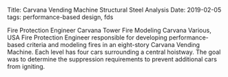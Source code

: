Title: Carvana Vending Machine Structural Steel Analysis
Date: 2019-02-05
tags: performance-based design, fds

Fire Protection Engineer
Carvana Tower Fire Modeling
Carvana
Various, USA
Fire Protection Engineer responsible for developing performance-based criteria and modeling fires in an eight-story Carvana Vending Machine. Each level has four cars surrounding a central hoistway. The goal was to determine the suppression requirements to prevent additional cars from igniting.


